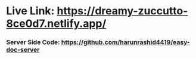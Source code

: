 # Live Link: https://dreamy-zuccutto-8ce0d7.netlify.app/

### Server Side Code: https://github.com/harunrashid4419/easy-doc-server
